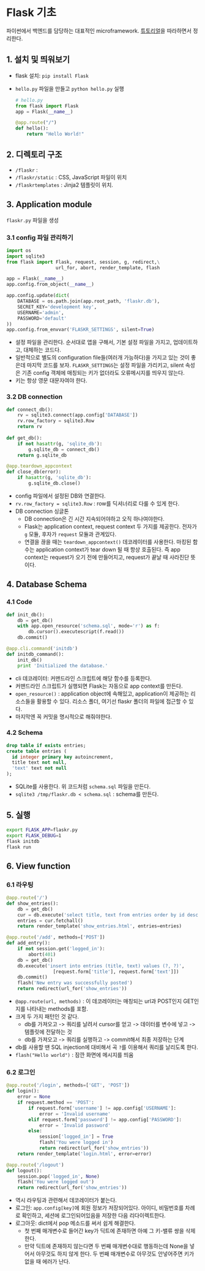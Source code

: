 # Flask 기초

파이썬에서 백엔드를 담당하는 대표적인 microframework. [튜토리얼](http://flask.pocoo.org/docs/0.11/tutorial/introduction/)을 따라하면서 정리한다.

## 1. 설치 및 띄워보기

- flask 설치: `pip install Flask`
- `hello.py` 파일을 만들고 `python hello.py` 실행

    ```py
    # hello.py
    from flask import Flask
    app = Flask(__name__)

    @app.route("/")
    def hello():
        return "Hello World!"
    ```

## 2. 디렉토리 구조

- `/flaskr` : 
- `/flaskr/static` : CSS, JavaScript 파일이 위치
- `/flaskrtemplates` : Jinja2 템플릿이 위치.

## 3. Application module

`flaskr.py` 파일을 생성

### 3.1 config 파일 관리하기

```py
import os
import sqlite3
from flask import Flask, request, session, g, redirect,\
                  url_for, abort, render_template, flash

app = Flask(__name__)
app.config.from_object(__name__)

app.config.update(dict(
    DATABASE = os.path.join(app.root_path, 'flaskr.db'),
    SECRET_KEY='development key',
    USERNAME='admin',
    PASSWORD='default'
))
app.config.from_envvar('FLASKR_SETTINGS', silent=True)
```

- 설정 파일을 관리한다. 순서대로 앱을 구해서, 기본 설정 파일을 가지고, 업데이트하고, 대체하는 코드다.
- 일반적으로 별도의 configuration file들(여러개 가능하다)을 가지고 있는 것이 좋은데 마지막 코드를 보자. `FLASKR_SETTINGS`는 설정 파일을 가리키고, silent 속성은 기존 config 객체에 매칭되는 키가 없더라도 오류메시지를 띄우지 않는다.
- 키는 항상 영문 대문자여야 한다.

### 3.2 DB connection

```py
def connect_db():
    rv = sqlite3.connect(app.config['DATABASE'])
    rv.row_factory = sqlite3.Row
    return rv
    
def get_db():
    if not hasattr(g, 'sqlite_db'):
        g.sqlite_db = connect_db()
    return g.sqlite_db

@app.teardown_appcontext
def close_db(error):
    if hasattr(g, 'sqlite_db'):
        g.sqlite_db.close()
```

- config 파일에서 설정된 DB와 연결한다.
- `rv.row_factory = sqlite3.Row` : row를 딕셔너리로 다룰 수 있게 한다.
- DB connection 싱글톤
    + DB connection은 긴 시간 지속되어야하고 오직 하나여야한다.
    + Flask는 application context, request context 두 가지를 제공한다. 전자가 `g` 모듈, 후자가 `request` 모듈과 관계있다.
    + 연결을 끊을 때는 `teardown_appcontext()` 데코레이터를 사용한다. 마킹된 함수는 application context가 tear down 될 때 항상 호출된다. 즉 app context는 request가 오기 전에 만들어지고, request가 끝날 때 사라진단 뜻이다.

## 4. Database Schema

### 4.1 Code

```py
def init_db():
    db = get_db()
    with app.open_resource('schema.sql', mode='r') as f:
        db.cursor().executescript(f.read())
    db.commit()

@app.cli.command('initdb')
def initdb_command():
    init_db()
    print 'Initialized the database.'
```

- cli 데코레이터: 커맨드라인 스크립트에 해당 함수를 등록한다.
- 커맨드라인 스크립트가 실행되면 Flask는 자동으로 app context를 만든다.
- `open_resource()` : application object에 속해있고, application이 제공하는 리소스들을 활용할 수 있다. 리소스 폴더, 여기선 flaskr 폴더의 파일에 접근할 수 있다.
- 마지막엔 꼭 커밋을 명시적으로 해줘야한다.

### 4.2 Schema

```sql
drop table if exists entries;
create table entries (
  id integer primary key autoincrement,
  title text not null,
  'text' text not null
);
```

- SQLite를 사용한다. 위 코드처럼 `schema.sql` 파일을 만든다.
- `sqlite3 /tmp/flaskr.db < schema.sql` : schema를 만든다.

## 5. 실행

```sh
export FLASK_APP=flaskr.py
export FLASK_DEBUG=1
flask initdb
flask run
```

## 6. View function

### 6.1 라우팅

```py
@app.route('/')
def show_entries():
    db = get_db()
    cur = db.execute('select title, text from entries order by id desc')
    entries = cur.fetchall()
    return render_template('show_entries.html', entries=entries)

@app.route('/add', methods=['POST'])
def add_entry():
    if not session.get('logged_in'):
        abort(401)
    db = get_db()
    db.execute('insert into entries (title, text) values (?, ?)',
                 [request.form['title'], request.form['text']])
    db.commit()
    flash('New entry was successfully posted')
    return redirect(url_for('show_entries'))
```

- `@app.route(url, methods)` : 이 데코레이터는 매칭되는 url과 POST인지 GET인지를 나타내는 methods를 포함.
- 크게 두 가지 패턴인 것 같다.
    + db를 가져오고 -> 쿼리를 날려서 cursor를 얻고 -> 데이터를 변수에 넣고 -> 템플릿에 전달하는 것
    + db를 가져오고 -> 쿼리를 실행하고 -> commit해서 최종 저장하는 단계
- db를 사용할 땐 SQL injection에 대비해서 곡 `?`를 이용해서 쿼리를 날리도록 한다.
- `flash("Hello world")` : 잠깐 화면에 메시지를 띄움

### 6.2 로그인

```py
@app.route('/login', methods=['GET', 'POST'])
def login():
    error = None
    if request.method == 'POST':
        if request.form['username'] != app.config['USERNAME']:
            error = 'Invalid username'
        elif request.form['password'] != app.config['PASSWORD']:
            error = 'Invalid password'
        else:
            session['logged_in'] = True
            flash('You were logged in')
            return redirect(url_for('show_entries'))
    return render_template('login.html', error=error)

@app.route('/logout')
def logout():
    session.pop('logged_in', None)
    flash('You were logged out')
    return redirect(url_for('show_entries'))
```

- 역시 라우팅과 관련해서 데코레이터가 붙는다.
- 로그인: `app.config[key]`에 회원 정보가 저장되어있다. 아이디, 비밀번호를 차례로 확인하고, 세션에 로그인되어있음을 저장한 다음 리다이렉트한다.
- 로그아웃: dict에서 pop 메소드를 써서 쉽게 해결한다.
    + 첫 번째 매개변수로 들어간 key가 딕트에 존재하면 아예 그 키-밸류 쌍을 삭제한다.
    + 만약 딕트에 존재하지 않는다면 두 번째 매개변수대로 행동하는데 None을 넣어서 아무것도 하지 않게 한다. 두 번째 매개변수로 아무것도 안넣어주면 키가 없을 때 에러가 난다.

